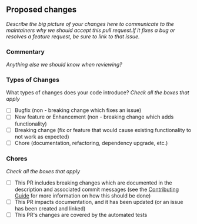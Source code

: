 ## Proposed changes

_Describe the big picture of your changes here to communicate to the maintainers why we should accept this pull request.If it fixes a bug or resolves a feature request, be sure to link to that issue._

### Commentary

_Anything else we should know when reviewing?_

### Types of Changes

What types of changes does your code introduce? _Check all the boxes that apply_

- [ ] Bugfix (non - breaking change which fixes an issue)
- [ ] New feature or Enhancement (non - breaking change which adds functionality)
- [ ] Breaking change (fix or feature that would cause existing functionality to not work as expected)
- [ ] Chore (documentation, refactoring, dependency upgrade, etc.)

### Chores

_Check all the boxes that apply_

- [ ] This PR includes breaking changes which are documented in the description and associated commit messages (see the [Contributing Guide](../CONTRIBUTING.md) for more information on how this should be done)
- [ ] This PR impacts documentation, and it has been updated (or an issue has been created and linked)
- [ ] This PR's changes are covered by the automated tests
